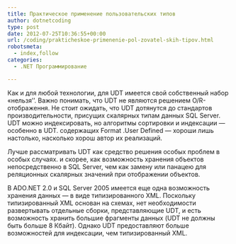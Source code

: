 ```yaml
---
title: Практическое применение пользовательских типов
author: dotnetcoding
type: post
date: 2012-07-25T10:36:55+00:00
url: /coding/prakticheskoe-primenenie-pol-zovatel-skih-tipov.html
robotsmeta:
  - index,follow
categories:
  - .NET Программирование

---
```

Как и для любой технологии, для UDT имеется свой собственный набор &#171;нельзя’&#8217;. Важно понимать, что UDT не являются решением O/R-отображення. <!--more-->Не стоит ожидать, что UDT дотянутся до стандартов производительности, присущих скалярных типам данных SQL Server. UDT можно индексировать, но алгоритмы сортировки и индексации — особенно в UDT. содержащих Format .User Defined — хороши лишь настолько, насколько хорош автор их реализаций.

Лучше рассматривать UDT как средство решения особых проблем в особых случаях. и скорее, как возможность хранения объектов непосредственно в SQL Server, чем как замену или панацею для реляционных скалярных значений при отображении объектов.

В ADO.NET 2.0 и SQL Server 2005 имеется еще одна возможность хранения данных — в виде типизированного XML. Поскольку типизированный XML основан на схемах, нет необходимости развертывать отдельные сборки, представляющие UDT, и есть возможность хранить большие фрагменты данных (UDT не должны быть больше 8 Кбайт). Однако UDT предоставляют больше возможностей для индексации, чем типизированный XML.